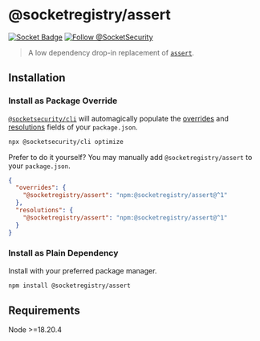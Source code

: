 # @socketregistry/assert

[![Socket Badge](https://socket.dev/api/badge/npm/package/@socketregistry/assert)](https://socket.dev/npm/package/@socketregistry/assert)
[![Follow @SocketSecurity](https://img.shields.io/twitter/follow/SocketSecurity?style=social)](https://twitter.com/SocketSecurity)

> A low dependency drop-in replacement of
> [`assert`](https://www.npmjs.com/package/assert).

## Installation

### Install as Package Override

[`@socketsecurity/cli`](https://www.npmjs.com/package/@socketsecurity/cli) will
automagically populate the
[overrides](https://docs.npmjs.com/cli/v9/configuring-npm/package-json#overrides)
and [resolutions](https://yarnpkg.com/configuration/manifest#resolutions) fields
of your `package.json`.

```sh
npx @socketsecurity/cli optimize
```

Prefer to do it yourself? You may manually add `@socketregistry/assert` to your
`package.json`.

```json
{
  "overrides": {
    "@socketregistry/assert": "npm:@socketregistry/assert@^1"
  },
  "resolutions": {
    "@socketregistry/assert": "npm:@socketregistry/assert@^1"
  }
}
```

### Install as Plain Dependency

Install with your preferred package manager.

```sh
npm install @socketregistry/assert
```

## Requirements

Node &gt;=18.20.4
